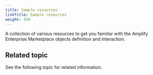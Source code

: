 ```yaml
---
title: Sample resources
linkTitle: Sample resources
weight: 450
---
```


A collection of various resources to get you familiar with the Amplify Enterprise Marketplace objects definition and interaction.

## Related topic

See the following topic for related information.